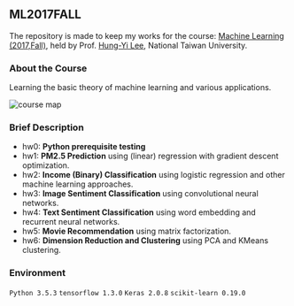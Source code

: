 ## ML2017FALL
The repository is made to keep my works for the course: [Machine Learning (2017,Fall)](http://speech.ee.ntu.edu.tw/~tlkagk/courses_ML17_2.html), 
held by Prof. [Hung-Yi Lee](http://speech.ee.ntu.edu.tw/~tlkagk/), National Taiwan University.
### About the Course
Learning the basic theory of machine learning and various applications.

![course map](http://speech.ee.ntu.edu.tw/~tlkagk/courses/ML_map.png)

### Brief Description
- hw0: **Python prerequisite testing**
- hw1: **PM2.5 Prediction** using (linear) regression with gradient descent optimization.
- hw2: **Income (Binary) Classification** using logistic regression and other machine learning approaches.
- hw3: **Image Sentiment Classification** using convolutional neural networks.
- hw4: **Text Sentiment Classification** using word embedding and recurrent neural networks.
- hw5: **Movie Recommendation** using matrix factorization.
- hw6: **Dimension Reduction and Clustering** using PCA and KMeans clustering.

### Environment
`Python 3.5.3` 
`tensorflow 1.3.0` 
`Keras 2.0.8`
`scikit-learn 0.19.0`
